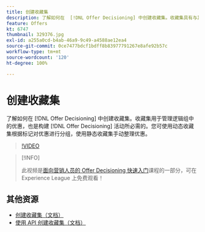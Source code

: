 ```yaml
---
title: 创建收藏集
description: 了解如何在  [!DNL Offer Decisioning] 中创建收藏集。收藏集具有与其关联的资格规则，可帮助您仅向相关客户显示这些收藏集。
feature: Offers
kt: 6747
thumbnail: 329376.jpg
exl-id: a255a0cd-b4ab-46a9-9c49-a4588ae12ea4
source-git-commit: 0ce7477bdcf1bdff8b83977791267e8afe92b57c
workflow-type: tm+mt
source-wordcount: '120'
ht-degree: 100%

---
```


# 创建收藏集

了解如何在 [!DNL Offer Decisioning] 中创建收藏集。收藏集用于管理逻辑组中的优惠，也是构建 [!DNL Offer Decisioning] 活动所必需的。您可使用动态收藏集根据标记对优惠进行分组，使用静态收藏集手动整理优惠。

>[!VIDEO](https://video.tv.adobe.com/v/329376?quality=12&learn=on)

>[!INFO]
>
> 此视频是[面向营销人员的 Offer Decisioning 快速入门](https://experienceleague.adobe.com/?lang=zh-Hans?recommended=ExperiencePlatform-U-1-2020.1.offerdecisioning)课程的一部分，可在 Experience League 上免费观看！


## 其他资源

* [创建收藏集（文档）](https://experienceleague.adobe.com/docs/journey-optimizer/using/offer-decisioniong/managing-offers-in-the-offer-library/creating-collections.html?lang=zh-Hans)
* [使用 API 创建收藏集（文档）](https://experienceleague.adobe.com/docs/journey-optimizer/using/offer-decisioniong/api-reference/offers-api/collections/create.html?lang=zh-Hans)
